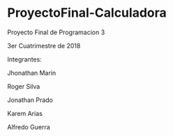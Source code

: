 # ProyectoFinal-Calculadora

Proyecto Final de Programacion 3

3er Cuatrimestre de 2018

Integrantes:

Jhonathan Marin 

Roger Silva

Jonathan Prado

Karem Arias

Alfredo Guerra

